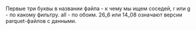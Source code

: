 Первые три буквы в названии файла - к чему мы ищем соседей, r или g - по какому фильтру. all - по обоим. 26_6 или 14_08 означают версии parquet-файлов c данными.
